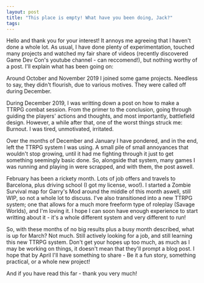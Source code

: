 ```yaml
---
layout: post
title: "This place is empty! What have you been doing, Jack?"
tags:
---
```


Hello and thank you for your interest! It annoys me agreeing that I haven't done a whole lot. As usual, I have done plenty of experimentation, touched many projects and watched my fair share of videos (recently discovered Game Dev Con's youtube channel - can reccomend!), but nothing worthy of a post. I'll explain what has been going on:

Around October and November 2019 I joined some game projects. Needless to say, they didn't flourish, due to various motives. They were called off during December.

During December 2019, I was writting down a post on how to make a TTRPG combat session. From the primer to the conclusion, going through guiding the players' actions and thoughts, and most importantly, battlefield design.
However, a while after that, one of the worst things struck me: Burnout. I was tired, unmotivated, irritated.

Over the months of December and January I have pondered, and in the end, left the TTRPG system I was using. A small pile of small annoyances that wouldn't stop growing, until it had me fighting through it just to get something seemingly basic done. So, alongside that system, many games I was running and playing in were scrapped, and with them, the post aswell.

February has been a rickety month. Lots of job offers and travels to Barcelona, plus driving school (I got my license, woo!). I started a Zombie Survival map for Garry's Mod around the middle of this month aswell, still WIP, so not a whole lot to discuss. I've also transitioned into a new TTRPG system; one that allows for a much more freeform type of roleplay (Savage Worlds), and I'm loving it. I hope I can soon have enough experience to start writting about it - it's a whole different system and very different to run!

So, with these months of no big results plus a busy month described, what is up for March? Not much. Still actively looking for a job, and still learning this new TTRPG system. Don't get your hopes up too much, as much as I may be working on things, it doesn't mean that they'll prompt a blog post.
I hope that by April I'll have something to share - Be it a fun story, something practical, or a whole new project!

And if you have read this far - thank you very much!
